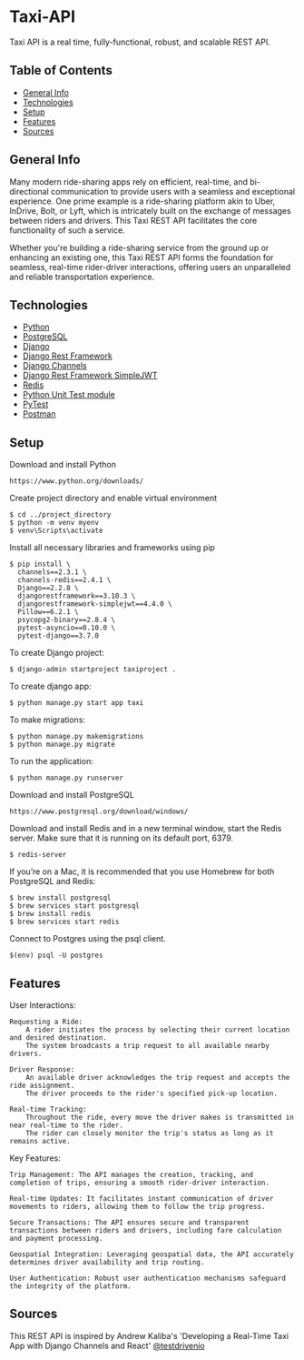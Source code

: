 # Taxi-API
Taxi API is a real time, fully-functional, robust, and scalable REST API. 

## Table of Contents
* [General Info](#general-info)
* [Technologies](#technologies)
* [Setup](#setup)
* [Features](#features)
* [Sources](#sources)

## General Info
Many modern ride-sharing apps rely on efficient, real-time, and bi-directional communication to provide users with a seamless and exceptional experience. One prime example is a ride-sharing platform akin to Uber, InDrive, Bolt, or Lyft, which is intricately built on the exchange of messages between riders and drivers. This Taxi REST API facilitates the core functionality of such a service.

Whether you're building a ride-sharing service from the ground up or enhancing an existing one, this Taxi REST API forms the foundation for seamless, real-time rider-driver interactions, offering users an unparalleled and reliable transportation experience.

## Technologies
* [Python](https://www.python.org/)
* [PostgreSQL](https://www.postgresql.org/)
* [Django](https://www.djangoproject.com/)
* [Django Rest Framework](https://www.django-rest-framework.org/)
* [Django Channels](https://channels.readthedocs.io/en/latest/)
* [Django Rest Framework SimpleJWT](https://django-rest-framework-simplejwt.readthedocs.io/en/latest/)
* [Redis](https://redis.io/)
* [Python Unit Test module](https://docs.python.org/3/library/unittest.html)
* [PyTest](https://docs.pytest.org/en/latest/)
* [Postman](https://www.postman.com/)

## Setup
Download and install Python
```
https://www.python.org/downloads/
```
Create project directory and enable virtual environment
```
$ cd ../project_directory
$ python -m venv myenv
$ venv\Scripts\activate
```
Install all necessary libraries and frameworks using pip
```
$ pip install \
  channels==2.3.1 \
  channels-redis==2.4.1 \
  Django==2.2.8 \
  djangorestframework==3.10.3 \
  djangorestframework-simplejwt==4.4.0 \
  Pillow==6.2.1 \
  psycopg2-binary==2.8.4 \
  pytest-asyncio==0.10.0 \
  pytest-django==3.7.0
```
To create Django project:
```
$ django-admin startproject taxiproject .
```
To create django app:
```
$ python manage.py start app taxi
```
To make migrations:
```
$ python manage.py makemigrations
$ python manage.py migrate
```
To run the application:
```
$ python manage.py runserver
```
Download and install PostgreSQL
```
https://www.postgresql.org/download/windows/
```
Download and install Redis and in a new terminal window, start the Redis server. Make sure that it is running on its default port, 6379.
```
$ redis-server
```
If you’re on a Mac, it is recommended that you use Homebrew for both PostgreSQL and Redis:
```
$ brew install postgresql
$ brew services start postgresql
$ brew install redis
$ brew services start redis
```
Connect to Postgres using the psql client.
```
$(env) psql -U postgres
```
## Features
User Interactions:

    Requesting a Ride:
        A rider initiates the process by selecting their current location and desired destination.
        The system broadcasts a trip request to all available nearby drivers.

    Driver Response:
        An available driver acknowledges the trip request and accepts the ride assignment.
        The driver proceeds to the rider's specified pick-up location.

    Real-time Tracking:
        Throughout the ride, every move the driver makes is transmitted in near real-time to the rider.
        The rider can closely monitor the trip's status as long as it remains active.

Key Features:

    Trip Management: The API manages the creation, tracking, and completion of trips, ensuring a smooth rider-driver interaction.

    Real-time Updates: It facilitates instant communication of driver movements to riders, allowing them to follow the trip progress.

    Secure Transactions: The API ensures secure and transparent transactions between riders and drivers, including fare calculation and payment processing.

    Geospatial Integration: Leveraging geospatial data, the API accurately determines driver availability and trip routing.

    User Authentication: Robust user authentication mechanisms safeguard the integrity of the platform.

## Sources
This REST API is inspired by Andrew Kaliba's 'Developing a Real-Time Taxi App with Django Channels and React' [@testdrivenio](https://github.com/testdrivenio/taxi-react-app.git)

